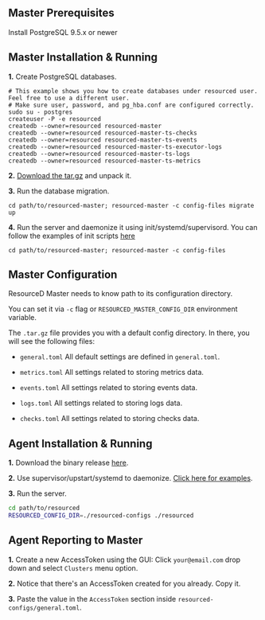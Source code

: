 ## Master Prerequisites

Install PostgreSQL 9.5.x or newer


## Master Installation & Running

**1.** Create PostgreSQL databases.

```
# This example shows you how to create databases under resourced user. Feel free to use a different user.
# Make sure user, password, and pg_hba.conf are configured correctly.
sudo su - postgres
createuser -P -e resourced
createdb --owner=resourced resourced-master
createdb --owner=resourced resourced-master-ts-checks
createdb --owner=resourced resourced-master-ts-events
createdb --owner=resourced resourced-master-ts-executor-logs
createdb --owner=resourced resourced-master-ts-logs
createdb --owner=resourced resourced-master-ts-metrics
```

**2.** [Download the tar.gz](https://github.com/resourced/resourced-master/releases) and unpack it.

**3.** Run the database migration.

```
cd path/to/resourced-master; resourced-master -c config-files migrate up
```

**4.** Run the server and daemonize it using init/systemd/supervisord. You can follow the examples of init scripts [here](https://github.com/resourced/resourced-master/tree/master/scripts/init)

```
cd path/to/resourced-master; resourced-master -c config-files
```


## Master Configuration

ResourceD Master needs to know path to its configuration directory.

You can set it via `-c` flag or `RESOURCED_MASTER_CONFIG_DIR` environment variable.

The `.tar.gz` file provides you with a default config directory. In there, you will see the following files:

* `general.toml` All default settings are defined in `general.toml`.

* `metrics.toml` All settings related to storing metrics data.

* `events.toml` All settings related to storing events data.

* `logs.toml` All settings related to storing logs data.

* `checks.toml` All settings related to storing checks data.


## Agent Installation & Running

**1.** Download the binary release [here](https://github.com/resourced/resourced/releases).

**2.** Use supervisor/upstart/systemd to daemonize. [Click here for examples](https://github.com/resourced/resourced/tree/master/tests/script-init).

**3.** Run the server.

```bash
cd path/to/resourced
RESOURCED_CONFIG_DIR=./resourced-configs ./resourced
```


## Agent Reporting to Master

**1.** Create a new AccessToken using the GUI: Click `your@email.com` drop down and select `Clusters` menu option.

**2.** Notice that there's an AccessToken created for you already. Copy it.

**3.** Paste the value in the `AccessToken` section inside `resourced-configs/general.toml`.
